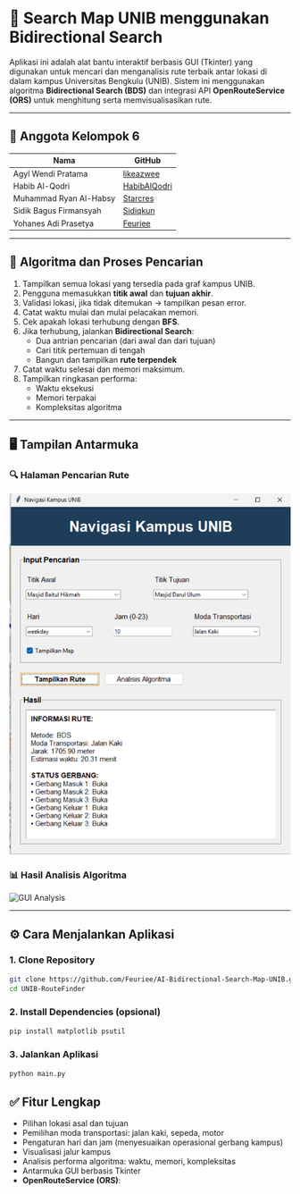 # 🚀 Search Map UNIB menggunakan Bidirectional Search

Aplikasi ini adalah alat bantu interaktif berbasis GUI (Tkinter) yang digunakan untuk mencari dan menganalisis rute terbaik antar lokasi di dalam kampus Universitas Bengkulu (UNIB). Sistem ini menggunakan algoritma **Bidirectional Search (BDS)** dan integrasi API **OpenRouteService (ORS)** untuk menghitung serta memvisualisasikan rute.

---

## 👥 Anggota Kelompok 6

| Nama                     | GitHub                                      |
|--------------------------|---------------------------------------------|
| Agyl Wendi Pratama       | [likeazwee](https://github.com/likeazwee)  |
| Habib Al-Qodri           | [HabibAlQodri](https://github.com/HabibAlQodri) |
| Muhammad Ryan Al-Habsy   | [Starcres](https://github.com/Starcres)    |
| Sidik Bagus Firmansyah   | [Sidiqkun](https://github.com/Sidiqkun)    |
| Yohanes Adi Prasetya     | [Feuriee](https://github.com/Feuriee)      |

---

## 🧠 Algoritma dan Proses Pencarian

1. Tampilkan semua lokasi yang tersedia pada graf kampus UNIB.
2. Pengguna memasukkan **titik awal** dan **tujuan akhir**.
3. Validasi lokasi, jika tidak ditemukan → tampilkan pesan error.
4. Catat waktu mulai dan mulai pelacakan memori.
5. Cek apakah lokasi terhubung dengan **BFS**.
6. Jika terhubung, jalankan **Bidirectional Search**:
   - Dua antrian pencarian (dari awal dan dari tujuan)
   - Cari titik pertemuan di tengah
   - Bangun dan tampilkan **rute terpendek**
7. Catat waktu selesai dan memori maksimum.
8. Tampilkan ringkasan performa:
   - Waktu eksekusi
   - Memori terpakai
   - Kompleksitas algoritma

---

## 🖥️ Tampilan Antarmuka

### 🔍 Halaman Pencarian Rute

![GUI Main Window](https://github.com/Feuriee/AI-Bidirectional-Search-Map-UNIB/blob/7ad5ea0dc743cd1edcc94af5f3fbaaad41d9f8a9/Image%20Sample/Main%20Window.png)

### 📊 Hasil Analisis Algoritma

![GUI Analysis]()

---

## ⚙️ Cara Menjalankan Aplikasi

### 1. Clone Repository

```bash
git clone https://github.com/Feuriee/AI-Bidirectional-Search-Map-UNIB.git
cd UNIB-RouteFinder
```

### 2. Install Dependencies (opsional)
```bash
pip install matplotlib psutil
```

### 3. Jalankan Aplikasi
```bash
python main.py
```

## ✅ Fitur Lengkap
- Pilihan lokasi asal dan tujuan
- Pemilihan moda transportasi: jalan kaki, sepeda, motor
- Pengaturan hari dan jam (menyesuaikan operasional gerbang kampus)
- Visualisasi jalur kampus
- Analisis performa algoritma: waktu, memori, kompleksitas
- Antarmuka GUI berbasis Tkinter
- **OpenRouteService (ORS)**:
